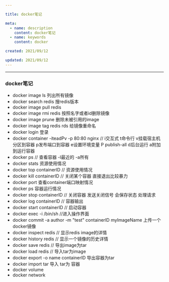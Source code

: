 ```yaml
---

title: docker笔记

meta:
  - name: description
    content: docker笔记
  - name: keywords
    content: docker

created: 2021/09/12

updated: 2021/09/12
---
```


---

### docker笔记

- docker image ls 列出所有镜像
- docker search redis  搜redis版本
- docker image pull redis 
- docker image rmi redis 按照名字或者id删除镜像
- docker image prune 删除未被引用的image
- docker image tag redis rds 给镜像重命名
- docker login 登录
- docker container -iteadPv -p 80:80 nginx // i交互式 t命令行  v挂载宿主机分区到容器 p发布端口到容器 e设置环境变量 P publish-all d后台运行 a附加到运行容器
- docker ps // 查看容器 -l最近的  -a所有
- docker stats 资源使用情况
- docker top containerID // 资源使用情况
- docker kill containerID // 关闭某个容器 直接退出比较暴力
- docker port 查看container端口映射情况
- docker ps 容器运行情况
- docker stop containerID // 关闭容器 发送关闭信号  会保存状态 处理请求
- docker log containerID // 容器输出
- docker start containerID // 启动容器
- docker exec -i /bin/sh //进入操作界面
- docker commit -a author -m "test" containerID myImageName 上传一个docker镜像
- docker inspect redis // 显示redis image的详情
- docker history redis // 显示一个镜像的历史详情
- docker save redis // 导出image为tar
- docker load redis // 导入tar为image
- docker export -o name containerID 导出容器为tar
- docker import tar 导入 tar为 容器
- docker volume
- docker network

